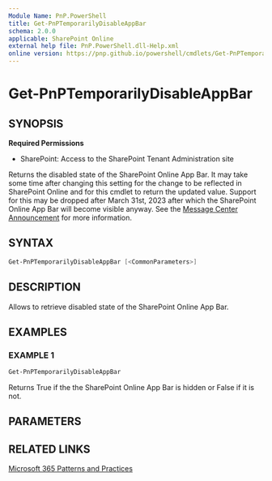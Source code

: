 ```yaml
---
Module Name: PnP.PowerShell
title: Get-PnPTemporarilyDisableAppBar
schema: 2.0.0
applicable: SharePoint Online
external help file: PnP.PowerShell.dll-Help.xml
online version: https://pnp.github.io/powershell/cmdlets/Get-PnPTemporarilyDisableAppBar.html
---
```

 
# Get-PnPTemporarilyDisableAppBar

## SYNOPSIS

**Required Permissions**

* SharePoint: Access to the SharePoint Tenant Administration site

Returns the disabled state of the SharePoint Online App Bar. It may take some time after changing this setting for the change to be reflected in SharePoint Online and for this cmdlet to return the updated value. Support for this may be dropped after March 31st, 2023 after which the SharePoint Online App Bar will become visible anyway. See the [Message Center Announcement](https://admin.microsoft.com/Adminportal/Home#/MessageCenter/:/messages/MC428505) for more information.

## SYNTAX

```powershell
Get-PnPTemporarilyDisableAppBar [<CommonParameters>]
```

## DESCRIPTION

Allows to retrieve disabled state of the SharePoint Online App Bar.

## EXAMPLES

### EXAMPLE 1
```powershell
Get-PnPTemporarilyDisableAppBar
```

Returns True if the the SharePoint Online App Bar is hidden or False if it is not.

## PARAMETERS


## RELATED LINKS

[Microsoft 365 Patterns and Practices](https://aka.ms/m365pnp)

